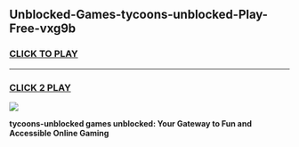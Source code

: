 
## Unblocked-Games-tycoons-unblocked-Play-Free-vxg9b
<h3>
<a href="https://premium76.site?title=tycoons-unblocked&ref=21A">CLICK TO PLAY</a></h3>
<hr>

<h3>
<a href="https://premium76.site?title=tycoons-unblocked&ref=21A">CLICK 2 PLAY</a>
  
</h3>

<a href="https://premium76.site?title=tycoons-unblocked&ref=21A"><img src="https://clearcache.store/games.png"></a>


**tycoons-unblocked games unblocked: Your Gateway to Fun and Accessible Online Gaming**
